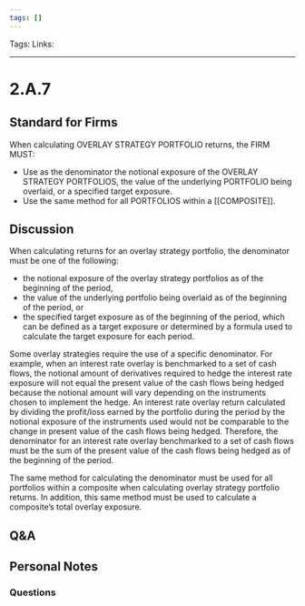 ```yaml
---
tags: []
---
```

Tags: 
Links: 
___
# 2.A.7
## Standard for Firms
When calculating OVERLAY STRATEGY PORTFOLIO returns, the FIRM MUST:
- Use as the denominator the notional exposure of the OVERLAY STRATEGY PORTFOLIOS, the value of the underlying PORTFOLIO being overlaid, or a specified target exposure.
- Use the same method for all PORTFOLIOS within a [[COMPOSITE]].
## Discussion
When calculating returns for an overlay strategy portfolio, the denominator must be one of the following:
- the notional exposure of the overlay strategy portfolios as of the beginning of the period,
- the value of the underlying portfolio being overlaid as of the beginning of the period, or
- the specified target exposure as of the beginning of the period, which can be defined as a target exposure or determined by a formula used to calculate the target exposure for each period.

Some overlay strategies require the use of a specific denominator. For example, when an interest rate overlay is benchmarked to a set of cash flows, the notional amount of derivatives required to hedge the interest rate exposure will not equal the present value of the cash flows being hedged because the notional amount will vary depending on the instruments chosen to implement the hedge. An interest rate overlay return calculated by dividing the profit/loss earned by the portfolio during the period by the notional exposure of the instruments used would not be comparable to the change in present value of the cash flows being hedged. Therefore, the denominator for an interest rate overlay benchmarked to a set of cash flows must be the sum of the present value of the cash flows being hedged as of the beginning of the period.

The same method for calculating the denominator must be used for all portfolios within a composite when calculating overlay strategy portfolio returns. In addition, this same method must be used to calculate a composite’s total overlay exposure.
## Q&A

## Personal Notes

### Questions